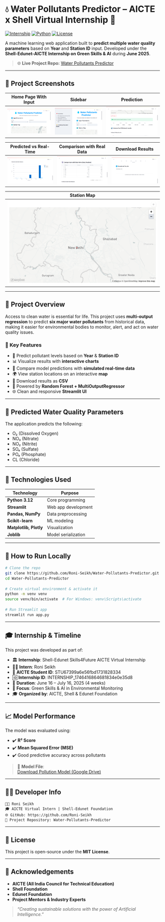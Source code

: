 # 💧 Water Pollutants Predictor – AICTE x Shell Virtual Internship 🌱

[![Internship](https://img.shields.io/badge/Internship-AICTE%20x%20Shell-green)](https://internship.aicte-india.org/)
[![Python](https://img.shields.io/badge/Built%20With-Python%203.12-blue)](https://www.python.org/)
[![License](https://img.shields.io/badge/License-MIT-lightgrey)](LICENSE)

A machine learning web application built to **predict multiple water quality parameters** based on **Year** and **Station ID** input. Developed under the **Shell-Edunet-AICTE Internship on Green Skills & AI** during **June 2025**.

> 🌐 **Live Project Repo:** [Water Pollutants Predictor](https://github.com/Roni-Seikh/Water-Pollutants-Predictor.git)

---

## 📸 Project Screenshots

| Home Page With Input | Sidebar | Prediction |
|----------------------|---------|------------|
| ![Home](screenshots/Home%20Page%20With%20Input%20Parameters.png) | ![Sidebar](screenshots/Sidebar.png) | ![Prediction](screenshots/Prediction.png) |

| Predicted vs Real-Time | Comparison with Real Data | Download Results |
|------------------------|---------------------------|------------------|
| ![Compare](screenshots/Predicted%20vs%20Real%20Time%20Pollutants.png) | ![Real](screenshots/Comparison%20With%20Real%20Data.png) | ![Download](screenshots/Download%20Results%20As%20CSV.png) |

| Station Map |
|-------------|
| ![Map](screenshots/Station%20Map.png) |

---

## 📌 Project Overview

Access to clean water is essential for life. This project uses **multi-output regression** to predict **six major water pollutants** from historical data, making it easier for environmental bodies to monitor, alert, and act on water quality issues.

### 🎯 Key Features

- 📅 Predict pollutant levels based on **Year** & **Station ID**
- 📊 Visualize results with **interactive charts**
- 🔁 Compare model predictions with **simulated real-time data**
- 🌍 View station locations on an interactive **map**
- 💾 Download results as **CSV**
- 🧠 Powered by **Random Forest + MultiOutputRegressor**
- 🌐 Clean and responsive **Streamlit UI**

---

## 🧪 Predicted Water Quality Parameters

The application predicts the following:

- O₂ (Dissolved Oxygen)
- NO₃ (Nitrate)
- NO₂ (Nitrite)
- SO₄ (Sulfate)
- PO₄ (Phosphate)
- CL (Chloride)

---

## 🧰 Technologies Used

| Technology | Purpose |
|------------|---------|
| **Python 3.12** | Core programming |
| **Streamlit** | Web app development |
| **Pandas, NumPy** | Data preprocessing |
| **Scikit-learn** | ML modeling |
| **Matplotlib, Plotly** | Visualization |
| **Joblib** | Model serialization |

---

## 🚀 How to Run Locally

```bash
# Clone the repo
git clone https://github.com/Roni-Seikh/Water-Pollutants-Predictor.git
cd Water-Pollutants-Predictor

# Create virtual environment & activate it
python -m venv venv
source venv/bin/activate  # For Windows: venv\Scripts\activate

# Run Streamlit app
streamlit run app.py
```

---

## 🎓 Internship & Timeline

This project was developed as part of:

- 🏛 **Internship**: Shell-Edunet Skills4Future AICTE Virtual Internship  
- 🧑‍💻 **Intern**: Roni Seikh  
- 🪪 **AICTE Student ID**: STU67399a6e56fbd1731828334  
- 🆔 **Internship ID**: INTERNSHIP_1746416864681834e0e35d8  
- 📅 **Duration**: June 16 – July 16, 2025 (4 weeks)  
- 🎯 **Focus**: Green Skills & AI in Environmental Monitoring  
- 🎓 **Organized by**: AICTE, Shell & Edunet Foundation

---

## 📈 Model Performance

The model was evaluated using:

- ✔️ **R² Score**
- ✔️ **Mean Squared Error (MSE)**
- ✔️ Good predictive accuracy across pollutants

> 🔗 **Model File**:  
[Download Pollution Model (Google Drive)](https://drive.google.com/file/d/18RJzu35vyuMgpcAE590u1IaDvHY3-SWq/view?usp=sharing)

---

## 🧑‍💼 Developer Info

```plaintext
👨‍💻 Roni Seikh  
🎓 AICTE Virtual Intern | Shell-Edunet Foundation  
🌐 GitHub: https://github.com/Roni-Seikh  
📁 Project Repository: Water-Pollutants-Predictor  
```

---

## 📝 License

This project is open-source under the **MIT License**.

---

## 🙏 Acknowledgements

- **AICTE (All India Council for Technical Education)**
- **Shell Foundation**
- **Edunet Foundation**
- **Project Mentors & Industry Experts**

> *“Creating sustainable solutions with the power of Artificial Intelligence.”*